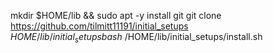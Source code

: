mkdir $HOME/lib && sudo apt -y install git
git clone https://github.com/tilmitt11191/initial_setups $HOME/lib/initial_setups
bash ~/$HOME/lib/initial_setups/install.sh
